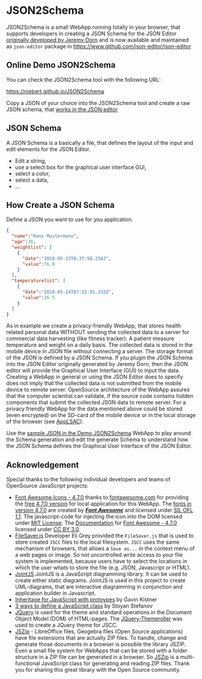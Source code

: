 # JSON2Schema
JSON2Schema is a small WebApp running totally in your browser, that supports developers in creating a JSON Schema for the JSON Editor [originally developed by Jeremy Dorn](https://github.com/jdorn/json-editor) and is now available and maintained as `json-editor` package in https://www.github.com/json-editor/json-editor

## Online Demo JSON2Schema
You can check the JSON2Schema tool with the following URL:

https://niebert.github.io/JSON2Schema

Copy a JSON of your choice into the JSON2Schema tool and create a raw JSON schema, that [works in the JSON editor](https://www.github.com/json-editor/json-editor)

## JSON Schema
A JSON Schema is a basically a file, that defines the layout of the input and edit elements for the JSON Editor.
* Edit a string,
* use a select box for the graphical user interface GUI,
* select a color,
* select a data,
* ...

## How Create a JSON Schema
Define a JSON you want to use for you application.
```json
{
  "name":"Hans Mustermann",
  "age":36,
  "weightlist": [
    {
      "date":"2018-05-23T8:37:58.258Z",
      "value":76.0
    }
  ],
  "temperaturelist": [
    {
      "date":"2018-05-24T07:22:55.332Z",
      "value":36.5
    }
  ]
}
```
As in example we create a privacy-friendly WebApp, that stores health related personal data WITHOUT sending the collected data to a server for commercial data harvesting (like fitness tracker). A patient measure temperature and weight on a daily basis. The collected data is stored in the mobile device in JSON file without connecting a server. The storage format of the JSON is defined by a JSON Schema. If you plugin the JSON Schema into the JSON Editor originally generated by Jeremy Dorn, then the JSON editor will provide the Graphical User Interface (GUI) to input the data. Creating a WebApp in general or using the JSON Editor does to specify does not imply that the collected data is not submitted from the mobile device to remote server. OpenSource architecture of the WebApp assures that the computer scientist can validate, if the source code contains hidden components that submit the collected JSON data to remote server.  For a privacy friendly WebApp for the data mentioned above could be stored (even encrypted) on the SD-card of the mobile device or in the local storage of the browser (see [AppLSAC](https://en.wikiversity.org/wiki/AppLSAC)).

Use the [sample JSON in the Demo JSON2Schema](https://niebert.github.io/JSON2Schema) WebApp to play around the Schema generation and edit the generate Schema to understand how the JSON Schema defines the Graphical User Interface of the JSON Editor.

## Acknowledgement
Special thanks to the following individual developers and teams of OpenSource JavaScript projects:
* [Font Awesome Icons - 4.7.0](https://fontawesome.com/v4.7.0/icons/) thanks to [fontawesome.com](https://fontawesome.com) for providing the [free 4.7.0 version](https://fontawesome.com/v4.7.0/icons/) for local application for this WebApp. The [fonts in version 4.7.0](https://fontawesome.com/v4.7.0/icons/) are created by ***[Font Awesome](https://fontawesome.com)*** and
licensed under [SIL OFL 1.1](http://scripts.sil.org/OFL). The javascript-code for injecting the icon into the DOM licensed under [MIT License](http://opensource.org/licenses/mit-license.html). The
[Documentation](https://fontawesome.com/v4.7.0/examples/) for [Font Awesome - 4.7.0](https://fontawesome.com/v4.7.0/icons/) licensed under [CC BY 3.0](http://creativecommons.org/licenses/by/3.0/).
* [FileSaver.js](https://github.com/eligrey/FileSaver.js) Developer Eli Grey provided the `FileSaver.js` that is used to store created `JSCC` files to the local filesystem. `JSCC` uses the same mechanism of browsers, that allows a `Save as...` in the context menu of a web pages or image. So not uncontrolled write access to your file system is implemented, because users have to select the locations in which the user whats to store the file (e.g. JSON, Javascript or HTML).
* [JointJS](https://github.com/clientIO/joint) JointJS is a JavaScript diagramming library. It can be used to create either static diagrams. JointJS is used in this project to create UML-diagrams, that are interactive diagramming in conjunction and application builder in Javascript.
* [Inheritage for JavaScript with protoypes](http://phrogz.net/js/classes/OOPinJS2.html) by Gavin Kistner
* [3 ways to define a JavaScript class](https://www.phpied.com/3-ways-to-define-a-javascript-class/) by Stoyan Stefanov
* [JQuery](https://jqueryui.com) is used for the theme and standard operations in the Document Object Model (DOM) of HTML-pages. The [JQuery-Themeroller](https://jqueryui.com/themeroller/) was used to create a JQuery theme for JSCC.
* [JSZip](http://stuartk.com/jszip) - LibreOffice files, Geogebra files (Open Source applications) have file extensions that are actually ZIP files. To handle, change and generate those documents in a browser is possible the library JSZIP. Even a small file system for WebApps that can be stored with a folder structure in a ZIP file can be generated in a browser. So [JSZip](http://stuartk.com/jszip) is a multi-functional JavaScript class for generating and reading ZIP files. Thank you for sharing this great library with the Open Source community.
